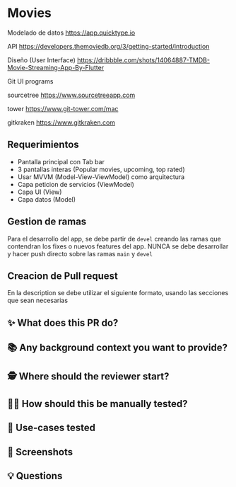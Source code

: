 # Movies
Modelado de datos
https://app.quicktype.io

API
https://developers.themoviedb.org/3/getting-started/introduction

Diseño (User Interface)
https://dribbble.com/shots/14064887-TMDB-Movie-Streaming-App-By-Flutter

Git UI programs

sourcetree https://www.sourcetreeapp.com

tower https://www.git-tower.com/mac

gitkraken https://www.gitkraken.com
 
## Requerimientos
- Pantalla principal con Tab bar
- 3 pantallas interas (Popular movies, upcoming, top rated)
- Usar MVVM (Model-View-ViewModel) como arquitectura
- Capa peticion de servicios (ViewModel)
- Capa UI (View)
- Capa datos (Model)

## Gestion de ramas
Para el desarrollo del app, se debe partir de `devel` creando las ramas que contendran los fixes o nuevos features del app.
NUNCA se debe desarrollar y hacer push directo sobre las ramas `main` y `devel`

## Creacion de Pull request
En la description se debe utilizar el siguiente formato, usando las secciones que sean necesarias
## ✨ What does this PR do?
## 📚 Any background context you want to provide?
## 🕵️ Where should the reviewer start?
## 🧑‍🔬 How should this be manually tested?
## 🧪 Use-cases tested
## 📸 Screenshots
## 💡 Questions

